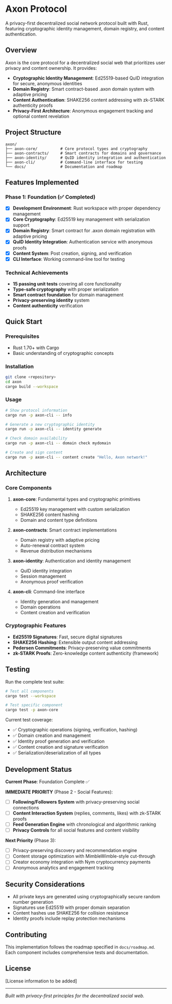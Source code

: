 # Axon Protocol

A privacy-first decentralized social network protocol built with Rust, featuring cryptographic identity management, domain registry, and content authentication.

## Overview

Axon is the core protocol for a decentralized social web that prioritizes user privacy and content ownership. It provides:

- **Cryptographic Identity Management**: Ed25519-based QuID integration for secure, anonymous identities
- **Domain Registry**: Smart contract-based .axon domain system with adaptive pricing
- **Content Authentication**: SHAKE256 content addressing with zk-STARK authenticity proofs
- **Privacy-First Architecture**: Anonymous engagement tracking and optional content revelation

## Project Structure

```
axon/
├── axon-core/          # Core protocol types and cryptography
├── axon-contracts/     # Smart contracts for domains and governance
├── axon-identity/      # QuID identity integration and authentication
├── axon-cli/           # Command-line interface for testing
└── docs/               # Documentation and roadmap
```

## Features Implemented

### Phase 1: Foundation (✅ Completed)

- [x] **Development Environment**: Rust workspace with proper dependency management
- [x] **Core Cryptography**: Ed25519 key management with serialization support
- [x] **Domain Registry**: Smart contract for .axon domain registration with adaptive pricing
- [x] **QuID Identity Integration**: Authentication service with anonymous proofs
- [x] **Content System**: Post creation, signing, and verification
- [x] **CLI Interface**: Working command-line tool for testing

### Technical Achievements

- **15 passing unit tests** covering all core functionality
- **Type-safe cryptography** with proper serialization
- **Smart contract foundation** for domain management
- **Privacy-preserving identity** system
- **Content authenticity** verification

## Quick Start

### Prerequisites

- Rust 1.70+ with Cargo
- Basic understanding of cryptographic concepts

### Installation

```bash
git clone <repository>
cd axon
cargo build --workspace
```

### Usage

```bash
# Show protocol information
cargo run -p axon-cli -- info

# Generate a new cryptographic identity
cargo run -p axon-cli -- identity generate

# Check domain availability
cargo run -p axon-cli -- domain check mydomain

# Create and sign content
cargo run -p axon-cli -- content create "Hello, Axon network!"
```

## Architecture

### Core Components

1. **axon-core**: Fundamental types and cryptographic primitives
   - Ed25519 key management with custom serialization
   - SHAKE256 content hashing
   - Domain and content type definitions

2. **axon-contracts**: Smart contract implementations
   - Domain registry with adaptive pricing
   - Auto-renewal contract system
   - Revenue distribution mechanisms

3. **axon-identity**: Authentication and identity management
   - QuID identity integration
   - Session management
   - Anonymous proof verification

4. **axon-cli**: Command-line interface
   - Identity generation and management
   - Domain operations
   - Content creation and verification

### Cryptographic Features

- **Ed25519 Signatures**: Fast, secure digital signatures
- **SHAKE256 Hashing**: Extensible output content addressing
- **Pedersen Commitments**: Privacy-preserving value commitments
- **zk-STARK Proofs**: Zero-knowledge content authenticity (framework)

## Testing

Run the complete test suite:

```bash
# Test all components
cargo test --workspace

# Test specific component
cargo test -p axon-core
```

Current test coverage:
- ✅ Cryptographic operations (signing, verification, hashing)
- ✅ Domain creation and management
- ✅ Identity proof generation and verification
- ✅ Content creation and signature verification
- ✅ Serialization/deserialization of all types

## Development Status

**Current Phase**: Foundation Complete ✅

**IMMEDIATE PRIORITY** (Phase 2 - Social Features):
- [ ] **Following/Followers System** with privacy-preserving social connections
- [ ] **Content Interaction System** (replies, comments, likes) with zk-STARK proofs
- [ ] **Feed Generation Engine** with chronological and algorithmic ranking
- [ ] **Privacy Controls** for all social features and content visibility

**Next Priority** (Phase 3):
- [ ] Privacy-preserving discovery and recommendation engine
- [ ] Content storage optimization with MimbleWimble-style cut-through
- [ ] Creator economy integration with Nym cryptocurrency payments
- [ ] Anonymous analytics and engagement tracking

## Security Considerations

- All private keys are generated using cryptographically secure random number generation
- Signatures use Ed25519 with proper domain separation
- Content hashes use SHAKE256 for collision resistance
- Identity proofs include replay protection mechanisms

## Contributing

This implementation follows the roadmap specified in `docs/roadmap.md`. Each component includes comprehensive tests and documentation.

## License

[License information to be added]

---

*Built with privacy-first principles for the decentralized social web.*